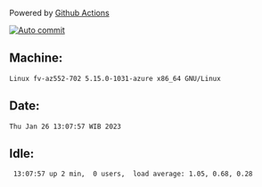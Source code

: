 Powered by [Github Actions](https://github.com/features/actions)

[![Auto commit](https://github.com/hiage/workstation/workflows/Auto%20commit/badge.svg)](https://github.com/hiage/workstation/actions?query=workflow%3A%22Auto+commit%22)

## Machine:
```
Linux fv-az552-702 5.15.0-1031-azure x86_64 GNU/Linux
```
## Date:
```
Thu Jan 26 13:07:57 WIB 2023
```
## Idle:
```
 13:07:57 up 2 min,  0 users,  load average: 1.05, 0.68, 0.28
```
